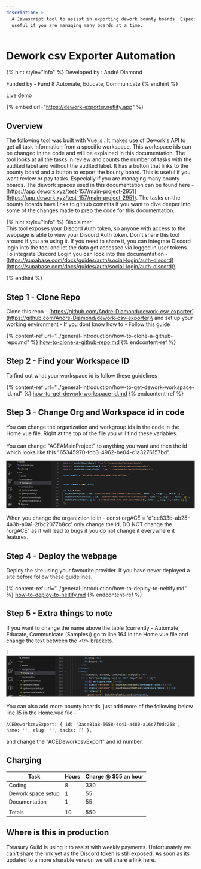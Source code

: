 ```yaml
---
description: >-
  A Javascript tool to assist in exporting dework bounty boards. Especially
  useful if you are managing many boards at a time.
---
```


# Dework csv Exporter Automation

{% hint style="info" %}
Developed by : André Diamond

Funded by - Fund 8 Automate, Educate, Communicate
{% endhint %}

Live demo

{% embed url="https://dework-exporter.netlify.app" %}

## Overview

The following tool was built with Vue.js . It makes use of Dework's API to get all task information from a specific workspace. This workspace ids can be changed in the code and will be explained in this documentation. The tool looks at all the tasks in review and counts the number of tasks with the audited label and without the audited label. It has a button that links to the bounty board and a button to export the bounty board. This is useful if you want review or pay tasks. Especially if you are managing many bounty boards. The dework spaces used in this documentation can be found here - [https://app.dework.xyz/test-157/main-project-2951](https://app.dework.xyz/test-157/main-project-2951). The tasks on the bounty boards have links to github commits if you want to dive deeper into some of the changes made to prep the code for this documentation.&#x20;

{% hint style="info" %}
Disclaimer\
This tool exposes your Discord Auth token, so anyone with access to the webpage is able to view your Discord Auth token. Don't share this tool around if you are using it. If you need to share it, you can integrate Discord login into the tool and let the data get accessed via logged in user tokens. To integrate Discord Login you can look into this documentation - [https://supabase.com/docs/guides/auth/social-login/auth-discord](https://supabase.com/docs/guides/auth/social-login/auth-discord)\

{% endhint %}

## Step 1 - Clone Repo

Clone this repo - [https://github.com/Andre-Diamond/dework-csv-exporter](https://github.com/Andre-Diamond/dework-csv-exporter)\
and set up your working environment - If you dont know how to - Follow this guide&#x20;

{% content-ref url="../general-introduction/how-to-clone-a-github-repo.md" %}
[how-to-clone-a-github-repo.md](../general-introduction/how-to-clone-a-github-repo.md)
{% endcontent-ref %}

## Step 2 - Find your Workspace ID

To find out what your workspace id is follow these guidelines&#x20;

{% content-ref url="../general-introduction/how-to-get-dework-workspace-id.md" %}
[how-to-get-dework-workspace-id.md](../general-introduction/how-to-get-dework-workspace-id.md)
{% endcontent-ref %}

## Step 3 - Change Org and Workspace id in code

You can change the organization and workgroup ids in the code in the Home.vue file. Right at the top of the file you will find these variables. \
\
You can change "ACEAMainProject" to anything you want and then the id which looks like this "65345970-fcb3-4962-be04-c1a3276157bd".&#x20;

![](<../../.gitbook/assets/image (4).png>)

When you change the organiztion id in  -  const orgACE = 'd1ce833b-ab25-4a3b-a0a1-2fbc2077b8cc' only change the id, DO NOT change the "orgACE" as it will lead to bugs if you do not change it everywhere it features.

## Step 4 - Deploy the webpage

Deploy the site using your favourite provider. If you have never deployed a site before follow these guidelines.

{% content-ref url="../general-introduction/how-to-deploy-to-neltify.md" %}
[how-to-deploy-to-neltify.md](../general-introduction/how-to-deploy-to-neltify.md)
{% endcontent-ref %}

## Step 5 - Extra things to note

If you want to change the name above the table (currently - Automate, Educate, Communicate (Samples)) go to line 164 in the Home.vue file and change the text between the \<tr> brackets.

I![](../../.gitbook/assets/image.png)

You can also add more bounty boards, just add more of the following below line 15 in the Home.vue file -&#x20;

```vue
ACEDeworkcsvExport: { id: '3ace81a8-6658-4c41-a480-a16c7f0dc258', name: '', slug: '', tasks: [] },
```

and change the "ACEDeworkcsvExport" and id number.

## Charging

| Task               | Hours | Charge @ $55 an hour |
| ------------------ | ----- | -------------------- |
| Coding             | 8     | 330                  |
| Dework space setup | 1     | 55                   |
| Documentation      | 1     | 55                   |
|                    |       |                      |
| Totals             | 10    | 550                  |

## Where is this in production

Treasury Guild is using it to assist with weekly payments. Unfortunately we can't share the link yet as the Discord token is still exposed. As soon as its updated to a more sharable version we will share a link here.

